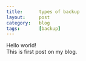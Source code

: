 ```yaml
---
title:      types of backup
layout:     post
category:   blog
tags: 	    [backup]
---
```


Hello world!   
This is first post on my blog.   
